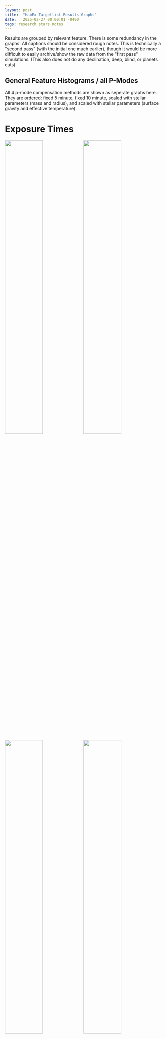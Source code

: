 ```yaml
---
layout: post
title:  "HabEx Targetlist Results Graphs"
date:   2025-02-27 00:00:01 -0400
tags: research stars notes
---
```

Results are grouped by relevant feature. There is some redundancy in the graphs. All captions should be considered rough notes. This is technically a "second pass" (with the initial one much earlier), though it would be more difficult to easily archive/show the raw data from the "first pass" simulations. (This also does not do any declination, deep, blind, or planets cuts)

## General Feature Histograms / all P-Modes
All 4 p-mode compensation methods are shown as seperate graphs here. They are ordered: fixed 5 minute, fixed 10 minute, scaled with stellar parameters (mass and radius), and scaled with stellar parameters (surface gravity and effective temperature).

# Exposure Times
<img src="/images/HabEx/exppdf_all5_habex.png" width="49%">
<img src="/images/HabEx/exppdf_all10_habex.png" width="49%">
<img src="/images/HabEx/exppdf_allp_habex.png" width="49%">
<img src="/images/HabEx/exppdf_alle_habex.png" width="49%">

Exposure times as histograms (top) and cumulative distribution functions (bottom) for every star in our telescope/instrument combinations. There is a tail of stars with very long exposure times (and which are therefore difficult to observe at high precision). The PDF appears the same for all 3 sets of stars due to the current bin size of 20 minutes, as whatever chosen p-mode correction has little effect beyond that. Due to finer bin sizes, the CDFs do show that the exact distribution of exposure times is shuffled around somewhat, though the effect is again small (and largely confined to telescope/instrument/precision combinations that skew to shorter exposure times). 

In all cases, there is a "tail" of stars that have relatively long exposure times, even for favorable telescope/instrument/precision combinations. For less favorable ones, this "tail" can mean that around half of all stars have exposure times of over two hours (and so are difficult to observe).

(The need to select easy stars for reasons beyond stellar activity feels worth discussing. Alongside how little difference the p-mode choice makes. Perhaps at some point graphs of mass/radius/p-mode timescale be should added?)

<img src="/images/HabEx/expcdf_all5_habex.png" width="49%">
<img src="/images/HabEx/expcdf_all10_habex.png" width="49%">
<img src="/images/HabEx/expcdf_allp_habex.png" width="49%">
<img src="/images/HabEx/expcdf_alle_habex.png" width="49%">

The variable p-mode for high precision raises additional issues, though. Are the short exposure stars changing substantially with required photon noise?
(Adding non-canonical systems might show these effects more clearly)

In any case, the distribution of exposure times is longer here than for the EPRV or HWO target lists, but that cannot be easily seen.

# Observations
<img src="/images/HabEx/obspdf_habex5_10year.png" width="49%">
<img src="/images/HabEx/obspdf_habex10_10year.png" width="49%">
<img src="/images/HabEx/obspdf_habexp_10year.png" width="49%">
<img src="/images/HabEx/obspdf_habexe_10year.png" width="49%">

Histograms of total number of observations for the different telescope/instrument combinations as both PDFs (top) and CDFs (bottom). Differences between different architectures are quite obvious, though the ones between different p-mode compensation methods are subtle (and not apparent for the architectures with longer exposure times and fewer observations).

Because of the details of the target list (both position and exposure times), between around 25 and 40 percent of the target stars are never observed.

<img src="/images/HabEx/obscdf_habex5_10year.png" width="49%">
<img src="/images/HabEx/obscdf_habex10_10year.png" width="49%">
<img src="/images/HabEx/obscdf_habexp_10year.png" width="49%">
<img src="/images/HabEx/obscdf_habexe_10year.png" width="49%">

The distributions of observations are largely similar between different p-mode compensation methods, with the exception of the fixed 10-minute case for otherwise short exposure times (NEID, 3.5 m, 27 cm/s and NIRS, 11.88 m, 40 cm/s). For those two telescope/instrument/precision combinations, a long fixed p-mode timescale increases the exposure times for most of the stars, and causes a noticeable reduction in the number of observations.

In any case, the number of observations for each configuration is smaller than for the EPRV or HWO target lists, but that cannot be easily seen.

# Exposure Times and Observations
<img src="/images/HabEx/Exposure_Time5_Exposure_Number_tradeoffs3py.png" width="49%">
<img src="/images/HabEx/Exposure_Time10_Exposure_Number_tradeoffs3py.png" width="49%">
<img src="/images/HabEx/Exposure_Timep_Exposure_Number_tradeoffs3py.png" width="49%">
<img src="/images/HabEx/Exposure_Timee_Exposure_Number_tradeoffs3py.png" width="49%">

Total number of observations (top) and total time spent observing (bottom) for each star and telescope/instrument combination as a function of exposure time. The p-mode minimum observation times are 5 minutes (right), 10 minutes (center), and variable as a function of stellar properties (right).

<img src="/images/HabEx/Exposure_Time5_Total_Exposure_tradeoffs3py.png" width="49%">
<img src="/images/HabEx/Exposure_Time10_Total_Exposure_tradeoffs3py.png" width="49%">
<img src="/images/HabEx/Exposure_Timep_Total_Exposure_tradeoffs3py.png" width="49%">
<img src="/images/HabEx/Exposure_Timee_Total_Exposure_tradeoffs3py.png" width="49%">

Number of observations decrease slowly with increasing exposure time (while time spent on a given star increases) until around 300 minutes, and which point both rapidly decrease as the stars become increasingly impractical to observe.

# Exposure Times and Stellar Parameters
<img src="/images/HabEx/Teff_Exposure_Time5_tradeoffs1py.png" width="49%">
<img src="/images/HabEx/Teff_Exposure_Time10_tradeoffs1py.png" width="49%">
<img src="/images/HabEx/Teff_Exposure_Timep_tradeoffs1py.png" width="49%">
<img src="/images/HabEx/Teff_Exposure_Timee_tradeoffs1py.png" width="49%">

Exposure time as a function of effective temperature for all 4 p-mode oscillation compensation methods. This target list shows a clear trend of increasing observation difficulty for hotter stars, though choice of telescope, instrument, and target precision are more important for GKM stars.

<img src="/images/HabEx/vsini_Exposure_Time5_tradeoffs1py.png" width="49%">
<img src="/images/HabEx/vsini_Exposure_Time10_tradeoffs1py.png" width="49%">
<img src="/images/HabEx/vsini_Exposure_Timep_tradeoffs1py.png" width="49%">
<img src="/images/HabEx/vsini_Exposure_Timee_tradeoffs1py.png" width="49%">

Exposure time as a function of rotational velocity for all 4 p-mode oscillation compensation methods. This target list shows a shallow, but clear trend of increasing observation difficulty for hotter stars, though choice of telescope, instrument, and target precision are more important. Altair (with a vsini of 211 km/s) is not shown, as it would be far off the top-right corner of the plot and is unobservable at our desired precisions.

(And of course, Teff and v·sin(i) are somewhat correlated, with the latter blowing up once you get hotter than [~6200 K...](https://en.wikipedia.org/wiki/Kraft_break))

# Right Ascension and Declination
<img src="/images/HabEx/RAVsObsNum_habex5_lin.png" width="49%">
<img src="/images/HabEx/RAVsObsNum_habex10_lin.png" width="49%">
<img src="/images/HabEx/RAVsObsNum_habexp_lin.png" width="49%">
<img src="/images/HabEx/RAVsObsNum_habexe_lin.png" width="49%">

Total number of observations per star as a function of Right Ascension (top) and Declination (bottom). There is a clear trend in right ascension, we believe from a combination of night length and weather (though it is suppressed for longer exposure time telescope/instrument/precision combinations). That the peak corresponds with stars that have the longest time above the horizon in fall (around 270 degrees) and not winter/early spring (when the weather is better and nights longer) is surprising. (Will eventually need to check on weather, is this accurate?)

<img src="/images/HabEx/DecVsObs_habex5_lin.png" width="49%">
<img src="/images/HabEx/DecVsObs_habex10_lin.png" width="49%">
<img src="/images/HabEx/DecVsObs_habexp_lin.png" width="49%">
<img src="/images/HabEx/DecVsObs_habexe_lin.png" width="49%">

Declination does not show a clear trend, with number of observations per star being relatively flat north of about -40 degrees. Below that, stars are never observed. (This is somewhat surprising, perhaps our earlier -30 dec cut was pessimistic? At least for sites in Arizona.)

The unobserved stars at more northerly declinations should all have long exposure times. (ie: impractical to observe regardless of location)

<img src="/images/HabEx/RAVsObsTime_habex5_lin.png" width="49%">
<img src="/images/HabEx/RAVsObsTime_habex10_lin.png" width="49%">
<img src="/images/HabEx/RAVsObsTime_habexp_lin.png" width="49%">
<img src="/images/HabEx/RAVsObsTime_habexe_lin.png" width="49%">

Total observation time per star as a function of Right Ascension (top) and Declination (bottom). No clear trends are visible. (And given the lack of anything interesting along with this likely being an unimportant measure, it's unlikely to be in the paper. Just here as a reference)

<img src="/images/HabEx/DecVsObsTime_habex5_lin.png" width="49%">
<img src="/images/HabEx/DecVsObsTime_habex10_lin.png" width="49%">
<img src="/images/HabEx/DecVsObsTime_habexp_lin.png" width="49%">
<img src="/images/HabEx/DecVsObsTime_habexe_lin.png" width="49%">


## Observation Counts and Detection Heuristic / Per P-mode
# Fixed P-mode (5 minute) Results
<img src="/images/HabEx/obspdf_habex5_10year.png" width="49%">
<img src="/images/HabEx/obscdf_habex5_10year.png" width="49%">

<img src="/images/HabEx/snrpdf_habex5_10year.png" width="49%">
<img src="/images/HabEx/snrcdf_habex5_10year.png" width="49%">

<img src="/images/HabEx/kpdf_habex5_10year.png" width="49%">
<img src="/images/HabEx/kcdf_habex5_10year.png" width="49%">

Histograms/PDFs (left) and CDFs (right) of the number of observations (top), SNR of a nominal 10 cm/s planet detection (middle), and minimum detectable reflex velocity k of a nominal SNR = 10 planet detection (bottom).

# Fixed P-mode (10 minute) Results
<img src="/images/HabEx/obspdf_habex10_10year.png" width="49%">
<img src="/images/HabEx/obscdf_habex10_10year.png" width="49%">

<img src="/images/HabEx/snrpdf_habex10_10year.png" width="49%">
<img src="/images/HabEx/snrcdf_habex10_10year.png" width="49%">

<img src="/images/HabEx/kpdf_habex10_10year.png" width="49%">
<img src="/images/HabEx/kcdf_habex10_10year.png" width="49%">

Histograms/PDFs (left) and CDFs (right) of the number of observations (top), SNR of a nominal 10 cm/s planet detection (middle), and minimum detectable reflex velocity k of a nominal SNR = 10 planet detection (bottom).

# Variable P-mode (M-R) Results
<img src="/images/HabEx/obspdf_habexp_10year.png" width="49%">
<img src="/images/HabEx/obscdf_habexp_10year.png" width="49%">

<img src="/images/HabEx/snrpdf_habexp_10year.png" width="49%">
<img src="/images/HabEx/snrcdf_habexp_10year.png" width="49%">

<img src="/images/HabEx/kpdf_habexp_10year.png" width="49%">
<img src="/images/HabEx/kcdf_habexp_10year.png" width="49%">

Histograms/PDFs (left) and CDFs (right) of the number of observations (top), SNR of a nominal 10 cm/s planet detection (middle), and minimum detectable reflex velocity k of a nominal SNR = 10 planet detection (bottom).

# Variable P-mode (g-T) Results
<img src="/images/HabEx/obspdf_habexe_10year.png" width="49%">
<img src="/images/HabEx/obscdf_habexe_10year.png" width="49%">

<img src="/images/HabEx/snrpdf_habexe_10year.png" width="49%">
<img src="/images/HabEx/snrcdf_habexe_10year.png" width="49%">

<img src="/images/HabEx/kpdf_habexe_10year.png" width="49%">
<img src="/images/HabEx/kcdf_habexe_10year.png" width="49%">

Histograms/PDFs (left) and CDFs (right) of the number of observations (top), SNR of a nominal 10 cm/s planet detection (middle), and minimum detectable reflex velocity k of a nominal SNR = 10 planet detection (bottom).

# Telluric Corrections / all P-modes
Despite [my simplistic atmospheric assumptions](% post_url 2023-11-30-atmosphere %), Earth's atmosphere has many shallow lines that are difficult to correct for, especially in the infrared. To simulate (well, correct for) this, I consider an additional noise term added in quadrature with the instrument and photon noise ones. I choose values of 3 cm/s for the visible spectrograph and 115 cm/s for the NIR spectrograph, as these [follow from the literature (Wang et al 2022)](https://ui.adsabs.harvard.edu/abs/2022AJ....164..211W/abstract).

(This noise term was at least extremely easy to introduce, since we already have it split out into instrument and photon noise bits. Just another σ^2...)

<img src="/images/HabEx/kcdf_habex5_combined.png" width="49%">
<img src="/images/HabEx/kcdf_habex10_combined.png" width="49%">
<img src="/images/HabEx/kcdf_habexp_combined.png" width="49%">
<img src="/images/HabEx/kcdf_habexe_combined.png" width="49%">

<img src="/images/HabEx/kcdf_habex5_combined_ohno.png" width="49%">
<img src="/images/HabEx/kcdf_habex10_combined_ohno.png" width="49%">
<img src="/images/HabEx/kcdf_habexp_combined_ohno.png" width="49%">
<img src="/images/HabEx/kcdf_habexe_combined_ohno.png" width="49%">

<img src="/images/HabEx/kcdf_habex5_combined_log.png" width="49%">
<img src="/images/HabEx/kcdf_habex10_combined_log.png" width="49%">
<img src="/images/HabEx/kcdf_habexp_combined_log.png" width="49%">
<img src="/images/HabEx/kcdf_habexe_combined_log.png" width="49%">

CDFs of minimum detectable reflex velocity (K, in cm/s) of a planet at SNR = 10 over our telescope/instrument combinations at multiple scales. All p-mode simulations are again shown. The results with no microtellurics are shown as solid lines, while the telluric noise are the dotted lines.

<img src="/images/HabEx/snrcdf_habex5_combined.png" width="49%">
<img src="/images/HabEx/snrcdf_habex10_combined.png" width="49%">
<img src="/images/HabEx/snrcdf_habexp_combined.png" width="49%">
<img src="/images/HabEx/snrcdf_habexe_combined.png" width="49%">

<img src="/images/HabEx/snrcdf_habex5_combined_log.png" width="49%">
<img src="/images/HabEx/snrcdf_habex10_combined_log.png" width="49%">
<img src="/images/HabEx/snrcdf_habexp_combined_log.png" width="49%">
<img src="/images/HabEx/snrcdf_habexe_combined_log.png" width="49%">

CDFs of the SNR for a detection of a K = 10 cm/s planet over our telescope/instrument combinations at multiple scales. All p-mode simulations  are agan shown. The results with no microtellurics are shown as solid lines, while the telluric noise are the dotted lines.

As our assumed noise is smaller than the instrument and photon noise sources in all but the most optimistic visible surveys, microtellurics have little effect. In contrast, this noise source dominates over all others in the NIR (being far larger than the instrument or photon components, even in the most pessimistic cases), and must be better accounted for if this wavelength range is to be useful in the EPRV era.

(This is an unsurprising result given the values and how our detection heuristic works.)
